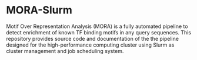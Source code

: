 # MORA-Slurm

Motif Over Representation Analysis (MORA) is a fully automated pipeline to detect enrichment of known TF binding motifs in any query sequences. This repository provides source code and documentation of the the pipeline designed for the high-performance computing cluster using Slurm as cluster management and job scheduling system. 
